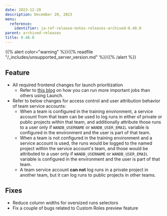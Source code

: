```yaml
---
date: 2023-12-20
description: December 20, 2023
menu:
  reference:
    identifier: ja-ref-release-notes-releases-archived-0.48.0
parent: archived-releases
title: 0.48.0
---
```


{{% alert color="warning" %}}{{% readfile "/_includes/unsupported_server_version.md" %}}{{% /alert %}}

## Feature

* All required frontend changes for launch prioritization
  * Refer to [this blog](https://wandb.ai/wandb_fc/launch-releases/reports/Introducing-Priority-Based-Job-Management-with-W-B-Launch--Vmlldzo2MzE2NjI2) on how you can run more important jobs than others using Launch. 
* Refer to below changes for access control and user attribution behavior of team service accounts:
  * When a team is configured in the training environment, a service account from that team can be used to log runs in either of private or public projects within that team, and additionally attribute those runs to a user only if `WANDB_USERNAME` or `WANDB_USER_EMAIL` variable is configured in the environment and the user is part of that team.
  * When a team is not configured in the training environment and a service account is used, the runs would be logged to the named project within the service account's team, and those would be attributed to a user only if `WANDB_USERNAME` or `WANDB_USER_EMAIL` variable is configured in the environment and the user is part of that team.
  * A team service account **can not** log runs in a private project in another team, but it can log runs to public projects in other teams.

## Fixes

 * Reduce column widths for oversized runs selectors
 * Fix a couple of bugs related to Custom Roles preview feature